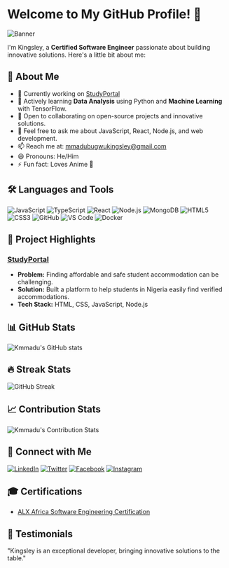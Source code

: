 # Welcome to My GitHub Profile! 👋

![Banner](https://github.com/Kmmadu/Kmmadu/blob/main/Personal%20Branding%20Banner.png)

I'm Kingsley, a **Certified Software Engineer** passionate about building innovative solutions. Here's a little bit about me:

## 🚀 About Me
- 🔭 Currently working on [StudyPortal](https://kmmadu.github.io/StudyPortal/index.html)
- 🌱 Actively learning **Data Analysis** using Python and **Machine Learning** with TensorFlow.
- 👯 Open to collaborating on open-source projects and innovative solutions.
- 💬 Feel free to ask me about JavaScript, React, Node.js, and web development.
- 📫 Reach me at: mmadubugwukingsley@gmail.com
- 😄 Pronouns: He/Him
- ⚡ Fun fact: Loves Anime 🌚

## 🛠️ Languages and Tools
![JavaScript](https://img.shields.io/badge/-JavaScript-black?style=flat-square&logo=javascript)
![TypeScript](https://img.shields.io/badge/-TypeScript-007ACC?style=flat-square&logo=typescript)
![React](https://img.shields.io/badge/-React-black?style=flat-square&logo=react)
![Node.js](https://img.shields.io/badge/-Node.js-339933?style=flat-square&logo=Node.js)
![MongoDB](https://img.shields.io/badge/-MongoDB-black?style=flat-square&logo=mongodb)
![HTML5](https://img.shields.io/badge/-HTML5-E34F26?style=flat-square&logo=html5)
![CSS3](https://img.shields.io/badge/-CSS3-1572B6?style=flat-square&logo=css3)
![GitHub](https://img.shields.io/badge/-GitHub-181717?style=flat-square&logo=github)
![VS Code](https://img.shields.io/badge/-VS%20Code-007ACC?style=flat-square&logo=visual-studio-code)
![Docker](https://img.shields.io/badge/-Docker-2496ED?style=flat-square&logo=docker)

## 🎯 Project Highlights
### [StudyPortal](https://kmmadu.github.io/StudyPortal/index.html)
- **Problem:** Finding affordable and safe student accommodation can be challenging.
- **Solution:** Built a platform to help students in Nigeria easily find verified accommodations.
- **Tech Stack:** HTML, CSS, JavaScript, Node.js

## 📊 GitHub Stats
![Kmmadu's GitHub stats](https://github-readme-stats.vercel.app/api?username=Kmmadu&show_icons=true&theme=radical)

## 🔥 Streak Stats
![GitHub Streak](https://github-readme-streak-stats.herokuapp.com/?user=Kmmadu&theme=radical&currStreakNum=100&currStreakLabel=Current%20Streak&sideLabels=Longest%20Streak&longestStreakNum=100)

## 📈 Contribution Stats
![Kmmadu's Contribution Stats](https://github-readme-stats.vercel.app/api/top-langs/?username=Kmmadu&layout=compact&theme=radical)

## 🔗 Connect with Me
[![LinkedIn](https://img.shields.io/badge/LinkedIn-0077B5?style=flat-square&logo=linkedin&logoColor=white)](https://www.linkedin.com/in/kingsley-mmadubugwu-698776268/)
[![Twitter](https://img.shields.io/badge/Twitter-1DA1F2?style=flat-square&logo=twitter&logoColor=white)](https://x.com/K_mmadu)
[![Facebook](https://img.shields.io/badge/Facebook-1877F2?style=flat-square&logo=facebook&logoColor=white)](https://web.facebook.com/kingsley.mmadu.75)
[![Instagram](https://img.shields.io/badge/Instagram-E4405F?style=flat-square&logo=instagram&logoColor=white)](https://www.instagram.com/k_mmadu/)

## 🎓 Certifications
- [ALX Africa Software Engineering Certification](https://intranet.alxswe.com/certificates/TGBfShY7Lc)

## 💬 Testimonials
"Kingsley is an exceptional developer, bringing innovative solutions to the table."
